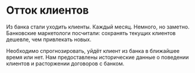 # Отток клиентов
Из банка стали уходить клиенты. Каждый месяц. Немного, но заметно. Банковские маркетологи посчитали: сохранять текущих клиентов дешевле, чем привлекать новых.

Необходимо спрогнозировать, уйдёт клиент из банка в ближайшее время или нет.
Нам предоставлены исторические данные о поведении клиентов и расторжении договоров с банком.
